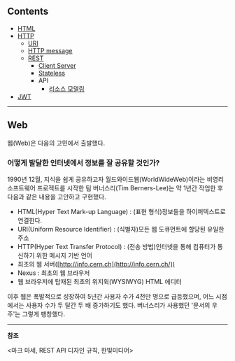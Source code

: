 ## Contents

- [HTML](https://github.com/eastshine-high/til/blob/main/web/html.md)
- [HTTP](https://github.com/eastshine-high/til/tree/main/web/http)
    - [URI](https://github.com/eastshine-high/til/blob/main/web/http/uri.md)
    - [HTTP message](https://github.com/eastshine-high/til/blob/main/web/http/http-message.md)
    - [REST](https://github.com/eastshine-high/til/tree/main/web/http/rest)
        - [Client Server](https://github.com/eastshine-high/til/blob/main/web/http/rest/client-server.md)
        - [Stateless](https://github.com/eastshine-high/til/blob/main/web/http/rest/stateless.md)
        - API
            - [리소스 모델링](https://github.com/eastshine-high/til/blob/main/web/http/rest/api/resource-modeling.md)
- [JWT](https://github.com/eastshine-high/til/blob/main/web/jwt.md)

---

## Web

웹(Web)은 다음의 고민에서 출발했다.

### 어떻게 발달한 인터넷에서 정보를 잘 공유할 것인가?

1990년 12월, 지식을 쉽게 공유하고자 월드와이드웹(WorldWideWeb)이라는 비영리 소프트웨어 프로젝트를 시작한 팀 버너스리(Tim Berners-Lee)는 약 1년간 작업한 후 다음과 같은 내용을 고안하고 구현했다.

- HTML(Hyper Text Mark-up Language) : (표현 형식)정보들을 하이퍼텍스트로 연결한다.
- URI(Uniform Resource Identifier) : (식별자)모든 웹 도큐먼트에 할당된 유일한 주소
- HTTP(Hyper Text Transfer Protocol) : (전송 방법)인터넷을 통해 컴퓨터가 통신하기 위한 메시지 기반 언어
- 최초의 웹 서버([http://info.cern.ch](http://info.cern.ch/))
- Nexus : 최초의 웹 브라우저
- 웹 브라우저에 탑재된 최초의 위지윅(WYSIWYG) HTML 에디터

이후 웹은 폭발적으로 성장하여 5년간 사용자 수가 4천만 명으로 급등했으며, 어느 시점에서는 사용자 수가 두 달간 두 배 증가하기도 했다. 버너스리가 사용했던 '문서의 우주'는 그렇게 팽창했다.

---

**참조**

<마크 마세, REST API 디자인 규칙, 한빛미디어>
